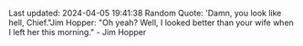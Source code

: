 Last updated: 2024-04-05 19:41:38
Random Quote: 'Damn, you look like hell, Chief."Jim Hopper: "Oh yeah? Well, I looked better than your wife when I left her this morning." - Jim Hopper